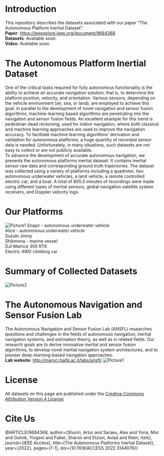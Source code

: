 # Introduction

This repository describes the datasets associated with our paper "The Autonomous Platform Inertial Dataset".\
**Paper**: https://ieeexplore.ieee.org/document/9684368 \
**Datasets**: Available soon. \
**Video**: Available soon.

# The Autonomous Platform Inertial Dataset
One of the critical tasks required for fully autonomous functionality is the ability to achieve an accurate navigation solution; that is, to determine the platform position, velocity, and orientation. Various sensors, depending on the vehicle environment (air, sea, or land), are employed to achieve this goal. In parallel to the development of novel navigation and sensor fusion algorithms, machine-learning based algorithms are penetrating into the navigation and sensor fusion fields. An excellent example for this trend is pedestrian dead reckoning, used for indoor navigation, where both classical and machine learning approaches are used to improve the navigation accuracy. To facilitate machine learning algorithms’ derivation and validation for autonomous platforms, a huge quantity of recorded sensor data is needed.
Unfortunately, in many situations, such datasets are not easy to collect or are not publicly available.\
To advance the development of accurate autonomous navigation, we presents the autonomous platforms inertial dataset. It contains inertial sensor raw data and corresponding ground truth trajectories. The dataset was collected using a variety of platforms including a quadrotor, two autonomous underwater vehicles, a land vehicle, a remote controlled electric car, and a boat. A total of 805.5 minutes of recordings were made using different types of inertial sensors, global navigation satellite system receivers, and Doppler
velocity logs. 

# Our Platforms
![Picture1](https://user-images.githubusercontent.com/93155156/143598729-49d08d5b-3712-4dd3-bdfe-7eb3508fc83c.png)
Snapir - autonomous underwater vehicle\
Alice - autonomous underwater vehicle\
Suzuki Jimny\
Shikmona  - marine vessel\
DJI Matrice 300 RTK \
Electric 4WD climbing car

# Summary of Collected Datasets
![Picture2](https://user-images.githubusercontent.com/93155156/143601562-b0227f60-d739-456d-86ae-efa66caabbdd.png)


# The Autonomous Navigation and Sensor Fusion Lab
The Autonomous Navigation and Sensor Fusion Lab (ANSFL) researches questions and challenges in the fields of autonomous navigation, inertial navigation systems, and estimation theory, as well as in related fields. Our research goals are to derive innovative inertial and sensor fusion algorithms, to develop novel inertial navigation system architectures, and to pioneer deep-learning-based navigation approaches.\
**Lab website**:  http://marsci.haifa.ac.il/labs/ansfl/ 
![Picture1](https://user-images.githubusercontent.com/93155156/143600162-787b7824-a863-46e2-ac19-ad6292a7c006.png)

# License
All datasets on this page are published under the [Creative Commons Attribution Version 4 License](https://creativecommons.org/licenses/by/4.0/legalcode)

# Cite Us

@ARTICLE{9684368,
  author={Shurin, Artur and Saraev, Alex and Yona, Mor and Gutnik, Yivgeni and Faber, Sharon and Etzion, Aviad and Klein, Itzik},
  journal={IEEE Access}, 
  title={The Autonomous Platforms Inertial Dataset}, 
  year={2022},
  pages={1-1},
  doi={10.1109/ACCESS.2022.3144076}}
  

